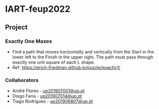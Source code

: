 # IART-feup2022

## Project

### Exactly One Mazes
- Find a path that moves horizontally and vertically from the Start in the lower left to the Finish in the upper right. The path must pass through exactly one unit square of each L shape.
- Ref: https://erich-friedman.github.io/puzzle/exactly1/










### Collaborators
 - André Flores - up201907001@up.pt
 - Diogo Faria - up201907014@up.pt
 - Tiago Rodrigues - up201906807@up.pt
